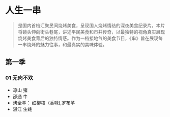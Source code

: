 # 人生一串
> 是国内首档汇聚民间烧烤美食，呈现国人烧烤情结的深夜美食纪录片，本片将镜头伸向街头巷尾，讲述平民美食和市井传奇，以最独特的视角真实展现烧烤美食背后的独特情感。作为一档接地气的美食节目，《串》旨在展现每一串烧烤的魅力往事，和最真实的美味体验。

## 第一季
### 01 无肉不欢
* 凉山 猪
* 邵通 牛
* 烤全羊： 红柳枝（香味),罗布羊
* 湛江 生蚝